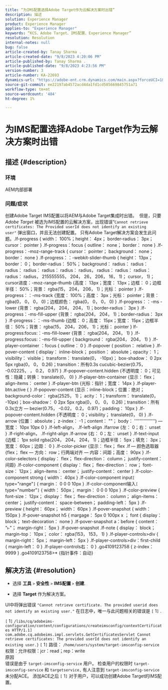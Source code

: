 ```yaml
---
title: “为IMS配置选择Adobe Target作为云解决方案时出错”
description: 描述
solution: Experience Manager
product: Experience Manager
applies-to: "Experience Manager"
keywords: “KCS、Adobe Target、IMS配置、Experience Manager”
resolution: Resolution
internal-notes: null
bug: false
article-created-by: Tanay Sharma .
article-created-date: "9/8/2023 4:20:06 PM"
article-published-by: Tanay Sharma .
article-published-date: "9/8/2023 4:23:56 PM"
version-number: 3
article-number: KA-22693
dynamics-url: "https://adobe-ent.crm.dynamics.com/main.aspx?forceUCI=1&pagetype=entityrecord&etn=knowledgearticle&id=058ee690-634e-ee11-be6e-6045bd006295"
source-git-commit: ee22197ab4572acd4da1fd1cd585669845751a71
workflow-type: tm+mt
source-wordcount: '484'
ht-degree: 1%

---
```


# 为IMS配置选择Adobe Target作为云解决方案时出错

## 描述 {#description}


### 环境

AEM内部部署

### 问题/症状

创建Adobe Target IMS配置以将AEM与Adobe Target集成时出错。  但是，只要 *Adobe Target* 被选为IMS配置的云解决方案，出现错误“`Cannot retrieve certificates: The Provided userId does not identify an existing user"` 弹出窗口，并且无法创建配置。 只有Adobe Target解决方案会发生此问题。.lf-progress { width： 100%；height： 4px； border-radius： 3px； cursor： pointer } .lf-progress：focus { outline： none； border： none } .lf-progress：-moz-range-track { cursor： pointer； background： none； border： none } .lf-progress：：-webkit-slider-thumb { height： 13px； border： 0； border-radius： 50%； background： radius： radius： radius： radius： radius： radius： radius， radius： radius： radius： radius： radius， 215555555， 204， 26， 206， 16， 1)； cursor， 1)； cursor进度：-moz-range-thumb {高度： 13px；宽度： 13px；边框： 0；边框半径： 50%；背景： rgba(15， 204， 206， 1)；光标： pointer } .lf-progress：：-ms-track {宽度： 100%；高度： 3px；光标： pointer；背景： rgba(0， 0， 0， 0)；边框颜色： rgba(0， 0， 0， 0) } .lf-progress：：-ms -lower {背景： rgba(204， 204， 204， 1)；border-radius： 3px } .lf-progress：-ms-fill-upper {背景： rgba(204， 204， 1)；border-radius： 3px } .lf-progress：：-ms-thumb {边框： 0；高度： 15px；宽度： 15px；边框半径： 50%；背景： rgba(15， 204， 206， 1)；光标： pointer } lf-progress:focus:：-ms-fill-lower {背景： rgba(204， 204， 1) } .lf-progress:focus:：-ms-fill-upper { background： rgba(204， 204， 1) } .lf-player-container ：focus { outline： 0 } .lf-popover { position： relative } .lf-pover-content { display： inline-block； position： absolute；opacity： 1； visibility： visible； transform： translate(0， -10px)； box-shadow： 0 2px 5px rgba(0， 0， 0.26)；transition：所有0.3s cucubic-bezier(0.75， -0.02225， ， 0.2， 0.97) } .lf-popover-content.hidden {不透明度： 0；可见性：隐藏；转换： translate(0， 0) } .lf-player-btn-container {显示： flex； align-items： center } .lf-player-btn {光标：指针；宽度： 14px } .lf-player-btn.active { } .lf-popover-content {显示：inline-block；位置：绝对； background-color： rgba(2525， 1)； acity： 1；transform： translate(0， -10px)；box-shadow： 0 2px 5px rgba(0， 0， 0， 0.26)；transition：所有0.3s立方 — bezier(0.75， -0.02， 0.2， 0.97)；padding： 10px } .lf-popover-content.hidden {不透明度： 0；visibility； translate(0， 0) } .lf-arrow {位置： absolute； z-index： -1；content： &quot;&quot;； body： &#39;&#39;&#39;&#39;&#39;&#39;&#39;&#39;&#39;&#39;&#39;&#39;&#39;&#39;&#39;&#39;) — 宽度： 10px 10px 0 } .lf-left-align， .lf-left-align .lfarrow {左： 0；右： unset } .lf-right-align， .lf-right-align .lf-arrow {右： 0；左： unset } .lf-text-input {边框： 1px solid rgba(204， 204， 204， 1)；边框半径： 5px；填充： 3px；宽度： 60px；边距： 0 } .lf-color-picker {显示： flex； flex .lf — 颜色选取器{flex； flex — 方向： row；行两端对齐 — 内容：间距；高度： 90px } .lf-color-selectors { display： flex； flex-direction： column； justify-content：间距} .lf-color-component { display： flex； flex-direction： row； font-size： 12px； align-items： center； justify-content： center } .lf-color-component strong { width： 40px } .lf-color-component input`[` type=&quot;range&quot;`]`  { margin： 0 0 0 10px } .lf-color-component输入`[` type=&quot;number&quot;`]`  { width： 50px； margin： 0 0 0 10px } .lf-color-preview { font-size： 12px； display： flex； flex-direction： column； align-items： center； justify-content： space-between； padding-left： 5px } .lf-preview { height： 60px； width： 60px } .lf-pover-snapshot { width： 150px } .lf-pover-snapshot h5 { margage： 5px 0 100px x ； font { display： block； text-decoration： none } .lf-pover-snapshot a：before { content： &quot;⥼&quot;； margin-right： 5px } .lf-pover-snapshot .lf-note { display： block； margin-top： 10px； color： rgba(153， 153， 1) } .lf-player-controls>div { margin-right： 5px； margin-left： 5px } .lf-player-controls>div：first-child { margin-left： 0 } .lf-player-controls右： 0 } .go4109123758 { z-index： 9999 } .go4109123758>\* {指针事件：自动}








## 解决方法 {#resolution}


- 选择 <b>工具</b> `>`  <b>安全性</b> `>`  <b>IMS配置 </b>`>`  <b>创建</b>.


- 选择 <b>Target</b> 作为解决方案。


UI中将弹出错误 `"Cannot retrieve certificate. The provided userid does not identify an existing user."` 在日志中，唯一与此问题相关的错误是 `[` 1`]` .

`[` 1`]`  `/libs/cq/adobeims-configuration/content/configurations/createimsconfig/contextCertificates HTTP/1.1]  com.adobe.cq.adobeims.impl.servlets.GetCertificatesServlet Cannot retrieve certificates: The provided userId does not identify an existing user.}` `[` 1`]`  路径： `/home/users/system/target-imsconfig-service` 权限：允许权限：jcr：read；rep：write
<br>原因<br>
错误是由于 `target-imsconfig-service` 用户。 检查用户的权限时 `target-imsconfig-service` 和 `targetservice,` 有人注意到 `target-imsconfig-service` 未分配ACE。 添加ACE之后 `[` 1`]`  对于用户，可以成功创建Adobe Target的IMS配置。
